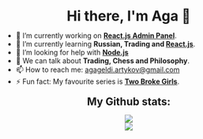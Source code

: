 ### <h1 align="center" style="margin: 5px 10px;">Hi there, I'm Aga 👋</h1>


- 🔭 I’m currently working on **[React.js Admin Panel](https://github.com/sequery/ReactJS-Admin)**.
- 🌱 I’m currently learning **Russian, Trading and [React.js](https://reactjs.org)**.
- 🤔 I’m looking for help with **[Node.js](https://nodejs.org)**
- 💬 We can talk about **Trading, Chess and Philosophy**.
- 📫 How to reach me: agageldi.artykov@gmail.com
- ⚡ Fun fact: My favourite series is **[Two Broke Girls](https://www.imdb.com/title/tt1845307/)**.

<!--- <h2 align="center" style="margin: 5px 10px;">My Current Knowledge</h2> 
Shields.io place some badges 
--->

<div align="center">
<h2 align="center" style="margin: 5px 10px;">My Github stats:</h2> 

[![](https://github-readme-streak-stats.herokuapp.com/?user=sequery&theme=material-palenight)](https://github.com/sequery)
<br />
[![](https://github-readme-stats.vercel.app/api/top-langs/?username=sequery&theme=material-palenight&layout=compact)](https://github.com/sequery)
</div>
